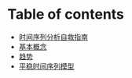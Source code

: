 # Table of contents

* [时间序列分析自救指南](README.md)
* [基本概念](untitled.md)
* [趋势](qu-shi.md)
* [平稳时间序列模型](ping-wen-shi-jian-xu-lie-mo-xing.md)

